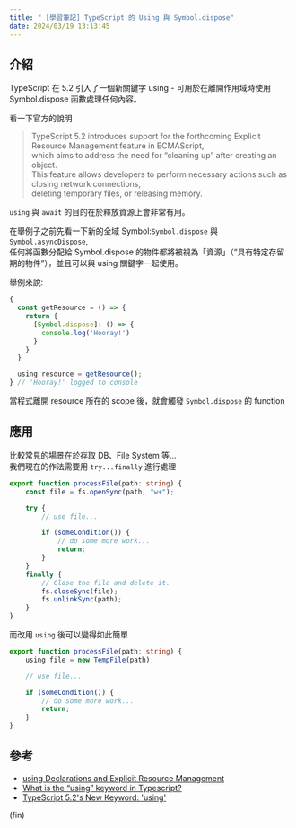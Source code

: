 ```yaml
---
title: " [學習筆記] TypeScript 的 Using 與 Symbol.dispose"
date: 2024/03/19 13:13:45
---
```


## 介紹

TypeScript 在 5.2 引入了一個新關鍵字 using - 可用於在離開作用域時使用 Symbol.dispose 函數處理任何內容。

看一下官方的說明

> TypeScript 5.2 introduces support for the forthcoming Explicit Resource Management feature in ECMAScript,  
> which aims to address the need for “cleaning up” after creating an object.  
> This feature allows developers to perform necessary actions such as closing network connections,  
> deleting temporary files, or releasing memory.

`using` 與 `await` 的目的在於釋放資源上會非常有用。

在舉例子之前先看一下新的全域 Symbol:`Symbol.dispose` 與 `Symbol.asyncDispose`,  
任何將函數分配給 Symbol.dispose 的物件都將被視為「資源」（“具有特定存留期的物件”），並且可以與 using 關鍵字一起使用。

舉例來說:

```typescript
{
  const getResource = () => {
    return {
      [Symbol.dispose]: () => {
        console.log('Hooray!')
      }
    }
  }

  using resource = getResource();
} // 'Hooray!' logged to console
```

當程式離開 resource 所在的 scope 後，就會觸發 `Symbol.dispose` 的 function

## 應用

比較常見的場景在於存取 DB、File System 等…  
我們現在的作法需要用 `try...finally` 進行處理

```typescript
export function processFile(path: string) {
    const file = fs.openSync(path, "w+");

    try {
        // use file...

        if (someCondition()) {
            // do some more work...
            return;
        }
    }
    finally {
        // Close the file and delete it.
        fs.closeSync(file);
        fs.unlinkSync(path);
    }
}
```

而改用 `using` 後可以變得如此簡單

```typescript
export function processFile(path: string) {
    using file = new TempFile(path);

    // use file...

    if (someCondition()) {
        // do some more work...
        return;
    }
}
```

## 參考

- [using Declarations and Explicit Resource Management](https://www.typescriptlang.org/docs/handbook/release-notes/typescript-5-2.html)
- [What is the “using” keyword in Typescript?](https://medium.com/@InspireTech/what-is-the-using-keyword-in-typescript-2a20738599e3)
- [TypeScript 5.2's New Keyword: 'using'](https://www.totaltypescript.com/typescript-5-2-new-keyword-using)

(fin)
